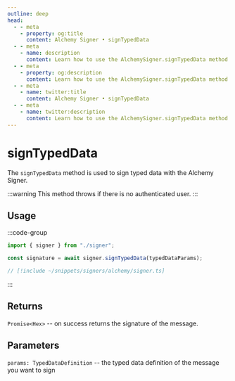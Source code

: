 ```yaml
---
outline: deep
head:
  - - meta
    - property: og:title
      content: Alchemy Signer • signTypedData
  - - meta
    - name: description
      content: Learn how to use the AlchemySigner.signTypedData method
  - - meta
    - property: og:description
      content: Learn how to use the AlchemySigner.signTypedData method
  - - meta
    - name: twitter:title
      content: Alchemy Signer • signTypedData
  - - meta
    - name: twitter:description
      content: Learn how to use the AlchemySigner.signTypedData method
---
```


# signTypedData

The `signTypedData` method is used to sign typed data with the Alchemy Signer.

:::warning
This method throws if there is no authenticated user.
:::

## Usage

:::code-group

```ts [example.ts]
import { signer } from "./signer";

const signature = await signer.signTypedData(typedDataParams);
```

```ts [signer.ts]
// [!include ~/snippets/signers/alchemy/signer.ts]
```

:::

## Returns

`Promise<Hex>` -- on success returns the signature of the message.

## Parameters

`params: TypedDataDefinition` -- the typed data definition of the message you want to sign

